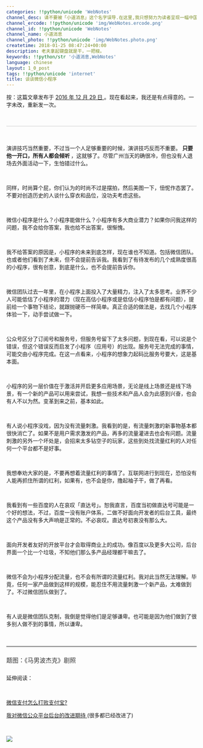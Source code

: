 ```yaml
---
categories: !!python/unicode 'WebNotes'
channel_desc: 请不要被「小道消息」这个名字误导.在这里,我只想努力为读者呈现一幅中国互联网的清明上河图.
channel_ercode: !!python/unicode 'img/WebNotes.ercode.png'
channel_id: !!python/unicode 'WebNotes'
channel_name: 小道消息
channel_photo: !!python/unicode 'img/WebNotes.photo.png'
createtime: 2018-01-25 08:47:24+00:00
description: 老夫拿起键盘就是干，一把梭。
keywords: !!python/str '小道消息,WebNotes'
language: chinese
layout: 1_0_post
tags: !!python/unicode 'internet'
title: 谈谈微信小程序
---
```

<div class="rich_media_content" id="js_content">
<p>
         按：这篇文章发布于
         <a href="http://mp.weixin.qq.com/s?__biz=MjM5ODIyMTE0MA==&amp;mid=2650969016&amp;idx=1&amp;sn=920177476f9f14fe20c9da0fc3e5e8c2&amp;chksm=bd3837838a4fbe9560721fb604d12920437c5fb95f412bc727ec11e358956d8dcef109e98ef1&amp;scene=21#wechat_redirect" target="_blank">
          2016 年 12 月 29 日
         </a>
         。现在看起来，我还是有点得意的。一字未改，重新发一次。
        </p>
<p style="white-space: normal;">
<br/>
</p>
<hr style="margin-top: 1em;margin-bottom: 1em;white-space: normal;max-width: 100%;font-family: Lato, Helvetica, Arial, freesans, clean, sans-serif;border-right-width: 0px;border-bottom-width: 0px;border-left-width: 0px;border-top-style: solid;border-top-color: rgb(234, 234, 234);height: 1px;color: rgb(51, 51, 51);font-size: 15px;box-sizing: border-box !important;word-wrap: break-word !important;"/>
<p style="white-space: normal;">
<br/>
</p>
<p>
         演讲技巧当然重要，不过当一个人足够重要的时候，演讲技巧反而不重要。
         <strong>
          只要他一开口，所有人都会倾听
         </strong>
         ，这就够了。尽管广州当天的确很冷，但也没有人退场去外面活动一下，生怕错过什么。
         <br/>
</p>
<p>
<br/>
</p>
<p>
         同样，时尚算个屁，你们认为的时尚不过是摆拍，然后美图一下，忸怩作态罢了。不要对创造历史的人谈什么穿衣和品位，没功夫考虑这些。
        </p>
<p>
<br/>
</p>
<p>
         微信小程序是什么？小程序能做什么？小程序有多大商业潜力？如果你问我这样的问题，我不会给你答案，我也给不出答案，很惭愧。
        </p>
<p>
<br/>
</p>
<p>
         我不给答案的原因是，小程序的未来到底怎样，现在谁也不知道。包括微信团队。也或者他们看到了未来，但不会提前告诉我。我看到了有待发布的几个成熟度很高的小程序，很有创意，到底是什么，也不会提前告诉你。
        </p>
<p>
<br/>
</p>
<p>
         微信团队过去一年里，在小程序上面投入了大量精力，注入了太多思考。业界不少人可能低估了小程序的潜力（现在高估小程序或是低估小程序怕是都有问题），提前给一个事物下结论，就跟抛硬币一样简单。真正合适的做法是，去找几个小程序体验一下，动手尝试做一下。
        </p>
<p>
<br/>
</p>
<p>
         公众号区分了订阅号和服务号，但服务号留下了太多问题，到现在看，可以说是个错误，但这个错误反而启发了小程序（应用号）的出现。服务号无法完成的事情，可能交由小程序完成。在这一点看来，小程序的想象力起码比服务号要大，这是基本面。
        </p>
<p>
<br/>
</p>
<p>
         小程序的另一层价值在于激活并开启更多应用场景，无论是线上场景还是线下场景，有一个新的产品可以用来尝试，我想一些技术和产品人会为此感到兴奋，也会有人不以为然。变革到来之前，基本如此。
        </p>
<p>
<br/>
</p>
<p>
         有人说小程序没戏，因为没有流量刺激。我看到的是，有流量刺激的新事物基本都很快消亡了。如果不是用户需求激发的产品，再多的流量灌进去也会有问题。流量刺激的另外一个坏处是，会招来太多钻空子的玩家，这些到处找流量红利的人对任何一个平台都不是好事。
        </p>
<p>
<br/>
</p>
<p>
         我想奉劝大家的是，不要再想着流量红利的事情了。互联网进行到现在，恐怕没有人能再抓住所谓的红利，如果有，也不会是你，撸起袖子干，做了再看。
        </p>
<p>
<br/>
</p>
<p>
         我看到有一些百度的人在哀叹「直达号」。恕我直言，百度当初做直达号可能是一个好的想法，不过，百度一没有账户体系，二做不好面向开发者的后台工具，最终这个产品没有多大声响是正常的。不必哀叹。直达号初衷没有那么大。
        </p>
<p>
<br/>
</p>
<p>
         面向开发者友好的开放平台才会取得商业上的成功。像百度以及更多大公司，后台界面一个比一个垃圾，不知他们那么多产品经理都干嘛去了。
        </p>
<p>
<br/>
</p>
<p>
         微信不会为小程序分配流量，也不会有所谓的流量红利。我对此当然无法理解。毕竟，任何一家产品做到这样的规模，能忍住不用流量刺激一个新产品，太难做到了。不过微信团队做到了。
        </p>
<p>
<inherit>
<br/>
</inherit>
</p>
<p>
         有人说是微信团队克制，我倒是觉得他们是足够谦卑。也可能是因为他们做到了很多别人做不到的事情，所以谦卑。
        </p>
<p style="white-space: normal;">
<br/>
</p>
<hr style="margin-top: 1em;margin-bottom: 1em;font-size: 16px;white-space: normal;font-family: Lato, Helvetica, Arial, freesans, clean, sans-serif;border-right-width: 0px;border-bottom-width: 0px;border-left-width: 0px;border-top-style: solid;border-top-color: rgb(234, 234, 234);height: 1px;color: rgb(51, 51, 51);"/>
<p style="margin-top: 1.5em;margin-bottom: 1.5em;font-size: 16px;white-space: normal;font-family: Lato, Helvetica, Arial, freesans, clean, sans-serif;border: 0px;outline: 0px;line-height: 1.5em;color: rgb(51, 51, 51);">
<span style="font-family: 'Helvetica Neue', Helvetica, 'Hiragino Sans GB', 'Microsoft YaHei', Arial, sans-serif;">
          题图：《马男波杰克》剧照
         </span>
</p>
<p>
         延伸阅读：
         <br/>
</p>
<p>
<br/>
</p>
<p>
<a data_ue_src="http://mp.weixin.qq.com/s?__biz=MjM5ODIyMTE0MA==&amp;mid=401091537&amp;idx=1&amp;sn=ba070cd254c962e543e34b0cafc95cac&amp;scene=21#wechat_redirect" href="http://mp.weixin.qq.com/s?__biz=MjM5ODIyMTE0MA==&amp;mid=401091537&amp;idx=1&amp;sn=ba070cd254c962e543e34b0cafc95cac&amp;scene=21#wechat_redirect" target="_blank">
          微信支付怎么打败支付宝?
         </a>
<br/>
</p>
<p>
<a data_ue_src="http://mp.weixin.qq.com/s?__biz=MjM5ODIyMTE0MA==&amp;mid=206575562&amp;idx=1&amp;sn=ef26248698d5a527ad612439ebdae188&amp;scene=21#wechat_redirect" href="http://mp.weixin.qq.com/s?__biz=MjM5ODIyMTE0MA==&amp;mid=206575562&amp;idx=1&amp;sn=ef26248698d5a527ad612439ebdae188&amp;scene=21#wechat_redirect" target="_blank">
          我对微信公众平台后台的改进期待
         </a>
         (很多都已经改进了)
         <br/>
</p>
<p>
<br/>
</p>
<p>
<img class="" data-copyright="0" data-ratio="1" data-s="300,640" data-src="" data-type="jpeg" data-w="1152" src="{{ '/img/ow5rEn8QGlFOybeIlo5vavg3yLNqne7DcOLDV2vicDe0P8qcdHAGYCdM53m5WRtvicfJcEtZbnlxgSH7ZQCt2EcQ.jpeg' | prepend: site.img | replace: '//','/' }}" style=""/>
</p>
<p>
<br/>
</p>
</div>